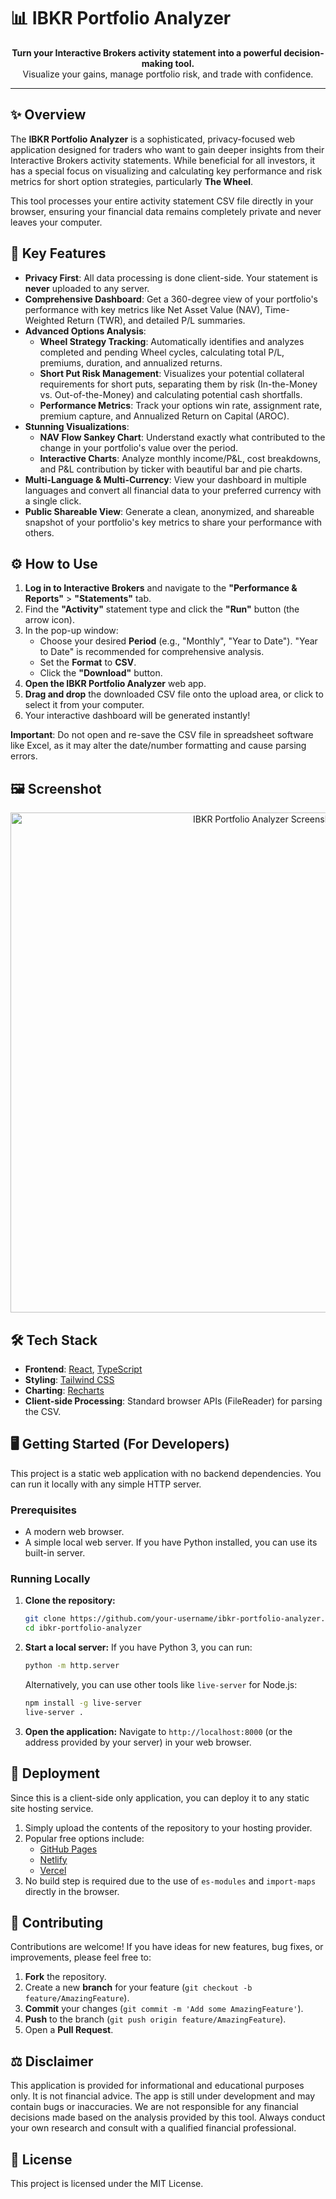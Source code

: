 # 📊 IBKR Portfolio Analyzer

<p align="center">
  <strong>Turn your Interactive Brokers activity statement into a powerful decision-making tool.</strong>
  <br />
  Visualize your gains, manage portfolio risk, and trade with confidence.
</p>

---

## ✨ Overview

The **IBKR Portfolio Analyzer** is a sophisticated, privacy-focused web application designed for traders who want to gain deeper insights from their Interactive Brokers activity statements. While beneficial for all investors, it has a special focus on visualizing and calculating key performance and risk metrics for short option strategies, particularly **The Wheel**.

This tool processes your entire activity statement CSV file directly in your browser, ensuring your financial data remains completely private and never leaves your computer.

## 🚀 Key Features

-   **Privacy First**: All data processing is done client-side. Your statement is **never** uploaded to any server.
-   **Comprehensive Dashboard**: Get a 360-degree view of your portfolio's performance with key metrics like Net Asset Value (NAV), Time-Weighted Return (TWR), and detailed P/L summaries.
-   **Advanced Options Analysis**:
    -   **Wheel Strategy Tracking**: Automatically identifies and analyzes completed and pending Wheel cycles, calculating total P/L, premiums, duration, and annualized returns.
    -   **Short Put Risk Management**: Visualizes your potential collateral requirements for short puts, separating them by risk (In-the-Money vs. Out-of-the-Money) and calculating potential cash shortfalls.
    -   **Performance Metrics**: Track your options win rate, assignment rate, premium capture, and Annualized Return on Capital (AROC).
-   **Stunning Visualizations**:
    -   **NAV Flow Sankey Chart**: Understand exactly what contributed to the change in your portfolio's value over the period.
    -   **Interactive Charts**: Analyze monthly income/P&L, cost breakdowns, and P&L contribution by ticker with beautiful bar and pie charts.
-   **Multi-Language & Multi-Currency**: View your dashboard in multiple languages and convert all financial data to your preferred currency with a single click.
-   **Public Shareable View**: Generate a clean, anonymized, and shareable snapshot of your portfolio's key metrics to share your performance with others.

## ⚙️ How to Use

1.  **Log in to Interactive Brokers** and navigate to the **"Performance & Reports"** > **"Statements"** tab.
2.  Find the **"Activity"** statement type and click the **"Run"** button (the arrow icon).
3.  In the pop-up window:
    -   Choose your desired **Period** (e.g., "Monthly", "Year to Date"). "Year to Date" is recommended for comprehensive analysis.
    -   Set the **Format** to **CSV**.
    -   Click the **"Download"** button.
4.  **Open the IBKR Portfolio Analyzer** web app.
5.  **Drag and drop** the downloaded CSV file onto the upload area, or click to select it from your computer.
6.  Your interactive dashboard will be generated instantly!

**Important**: Do not open and re-save the CSV file in spreadsheet software like Excel, as it may alter the date/number formatting and cause parsing errors.

## 🖼️ Screenshot

<p align="center">
  <img src="/img/premiumtracker-example.png" alt="IBKR Portfolio Analyzer Screenshot" width="800">
</p>

## 🛠️ Tech Stack

-   **Frontend**: [React](https://reactjs.org/), [TypeScript](https://www.typescriptlang.org/)
-   **Styling**: [Tailwind CSS](https://tailwindcss.com/)
-   **Charting**: [Recharts](https://recharts.org/)
-   **Client-side Processing**: Standard browser APIs (FileReader) for parsing the CSV.

## 🖥️ Getting Started (For Developers)

This project is a static web application with no backend dependencies. You can run it locally with any simple HTTP server.

### Prerequisites

-   A modern web browser.
-   A simple local web server. If you have Python installed, you can use its built-in server.

### Running Locally

1.  **Clone the repository:**
    ```bash
    git clone https://github.com/your-username/ibkr-portfolio-analyzer.git
    cd ibkr-portfolio-analyzer
    ```

2.  **Start a local server:**
    If you have Python 3, you can run:
    ```bash
    python -m http.server
    ```
    Alternatively, you can use other tools like `live-server` for Node.js:
    ```bash
    npm install -g live-server
    live-server .
    ```

3.  **Open the application:**
    Navigate to `http://localhost:8000` (or the address provided by your server) in your web browser.

## 🚀 Deployment

Since this is a client-side only application, you can deploy it to any static site hosting service.

1.  Simply upload the contents of the repository to your hosting provider.
2.  Popular free options include:
    -   [GitHub Pages](https://pages.github.com/)
    -   [Netlify](https://www.netlify.com/)
    -   [Vercel](https://vercel.com/)
3.  No build step is required due to the use of `es-modules` and `import-maps` directly in the browser.

## 🤝 Contributing

Contributions are welcome! If you have ideas for new features, bug fixes, or improvements, please feel free to:

1.  **Fork** the repository.
2.  Create a new **branch** for your feature (`git checkout -b feature/AmazingFeature`).
3.  **Commit** your changes (`git commit -m 'Add some AmazingFeature'`).
4.  **Push** to the branch (`git push origin feature/AmazingFeature`).
5.  Open a **Pull Request**.

## ⚖️ Disclaimer

This application is provided for informational and educational purposes only. It is not financial advice. The app is still under development and may contain bugs or inaccuracies. We are not responsible for any financial decisions made based on the analysis provided by this tool. Always conduct your own research and consult with a qualified financial professional.

## 📄 License

This project is licensed under the MIT License.